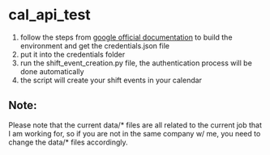 # cal_api_test
1) follow the steps from [google official documentation](https://developers.google.com/calendar/api/quickstart/python) to build the environment and get the credentials.json file
2) put it into the credentials folder
3) run the shift_event_creation.py file, the authentication process will be done automatically
4) the script will create your shift events in your calendar
## Note:
Please note that the current data/* files are all related to the current job that I am working for, so if you are not in the same company w/ me, you need to change the data/* files accordingly. 